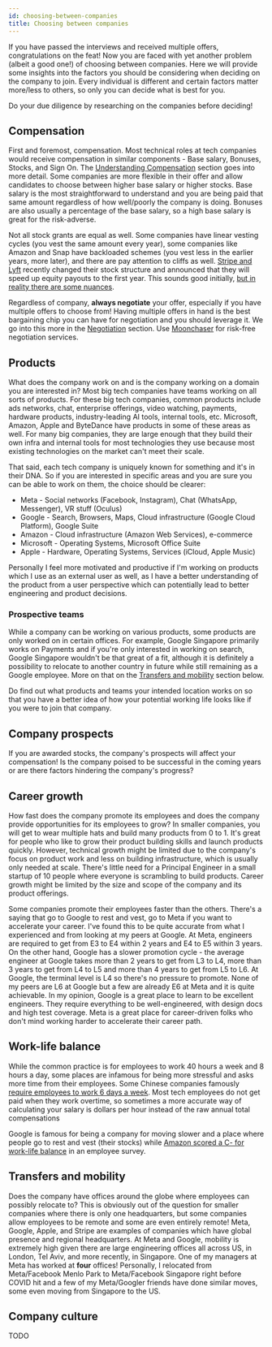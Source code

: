 ```yaml
---
id: choosing-between-companies
title: Choosing between companies
---
```


If you have passed the interviews and received multiple offers, congratulations on the feat! Now you are faced with yet another problem (albeit a good one!) of choosing between companies. Here we will provide some insights into the factors you should be considering when deciding on the company to join. Every individual is different and certain factors matter more/less to others, so only you can decide what is best for you.

Do your due diligence by researching on the companies before deciding!

## Compensation

First and foremost, compensation. Most technical roles at tech companies would receive compensation in similar components - Base salary, Bonuses, Stocks, and Sign On. The [Understanding Compensation](./understanding-compensation.md) section goes into more detail. Some companies are more flexible in their offer and allow candidates to choose between higher base salary or higher stocks. Base salary is the most straightforward to understand and you are being paid that same amount regardless of how well/poorly the company is doing. Bonuses are also usually a percentage of the base salary, so a high base salary is great for the risk-adverse.

Not all stock grants are equal as well. Some companies have linear vesting cycles (you vest the same amount every year), some companies like Amazon and Snap have backloaded schemes (you vest less in the earlier years, more later), and there are pay attention to cliffs as well. [Stripe and Lyft](https://www.theinformation.com/articles/stripe-and-lyft-speed-up-equity-payouts-to-first-year) recently changed their stock structure and announced that they will speed up equity payouts to the first year. This sounds good initially, [but in reality there are some nuances](https://tanay.substack.com/p/employee-compensation-and-one-year).

Regardless of company, **always negotiate** your offer, especially if you have multiple offers to choose from! Having multiple offers in hand is the best bargaining chip you can have for negotiation and you should leverage it. We go into this more in the [Negotiation](./negotiation) section. Use [Moonchaser](https://www.moonchaser.io/?utm_source=techinterviewhandbook&utm_medium=referral&utm_content=website_choosing_between_companies) for risk-free negotiation services.

## Products

What does the company work on and is the company working on a domain you are interested in? Most big tech companies have teams working on all sorts of products. For these big tech companies, common products include ads networks, chat, enterprise offerings, video watching, payments, hardware products, industry-leading AI tools, internal tools, etc. Microsoft, Amazon, Apple and ByteDance have products in some of these areas as well. For many big companies, they are large enough that they build their own infra and internal tools for most technologies they use because most existing technologies on the market can't meet their scale.

That said, each tech company is uniquely known for something and it's in their DNA. So if you are interested in specific areas and you are sure you can be able to work on them, the choice should be clearer:

- Meta - Social networks (Facebook, Instagram), Chat (WhatsApp, Messenger), VR stuff (Oculus)
- Google - Search, Browsers, Maps, Cloud infrastructure (Google Cloud Platform), Google Suite
- Amazon - Cloud infrastructure (Amazon Web Services), e-commerce
- Microsoft - Operating Systems, Microsoft Office Suite
- Apple - Hardware, Operating Systems, Services (iCloud, Apple Music)

Personally I feel more motivated and productive if I'm working on products which I use as an external user as well, as I have a better understanding of the product from a user perspective which can potentially lead to better engineering and product decisions.

### Prospective teams

While a company can be working on various products, some products are only worked on in certain offices. For example, Google Singapore primarily works on Payments and if you're only interested in working on search, Google Singapore wouldn't be that great of a fit, although it is definitely a possibility to relocate to another country in future while still remaining as a Google employee. More on that on the [Transfers and mobility](#transfers-and-mobility) section below.

Do find out what products and teams your intended location works on so that you have a better idea of how your potential working life looks like if you were to join that company.

## Company prospects

If you are awarded stocks, the company's prospects will affect your compensation! Is the company poised to be successful in the coming years or are there factors hindering the company's progress?

## Career growth

How fast does the company promote its employees and does the company provide opportunities for its employees to grow? In smaller companies, you will get to wear multiple hats and build many products from 0 to 1. It's great for people who like to grow their product building skills and launch products quickly. However, technical growth might be limited due to the company's focus on product work and less on building infrastructure, which is usually only needed at scale. There's little need for a Principal Engineer in a small startup of 10 people where everyone is scrambling to build products. Career growth might be limited by the size and scope of the company and its product offerings.

Some companies promote their employees faster than the others. There's a saying that go to Google to rest and vest, go to Meta if you want to accelerate your career. I've found this to be quite accurate from what I experienced and from looking at my peers at Google. At Meta, engineers are required to get from E3 to E4 within 2 years and E4 to E5 within 3 years. On the other hand, Google has a slower promotion cycle - the average engineer at Google takes more than 2 years to get from L3 to L4, more than 3 years to get from L4 to L5 and more than 4 years to get from L5 to L6. At Google, the terminal level is L4 so there's no pressure to promote. None of my peers are L6 at Google but a few are already E6 at Meta and it is quite achievable. In my opinion, Google is a great place to learn to be excellent engineers. They require everything to be well-engineered, with design docs and high test coverage. Meta is a great place for career-driven folks who don't mind working harder to accelerate their career path.

## Work-life balance

While the common practice is for employees to work 40 hours a week and 8 hours a day, some places are infamous for being more stressful and asks more time from their employees. Some Chinese companies famously [require employees to work 6 days a week](https://www.reuters.com/world/china/chinese-tech-workers-disclose-working-hours-criticism-996-2021-10-14/). Most tech employees do not get paid when they work overtime, so sometimes a more accurate way of calculating your salary is dollars per hour instead of the raw annual total compensations

Google is famous for being a company for moving slower and a place where people go to rest and vest (their stocks) while [Amazon scored a C- for work-life balance](https://www.comparably.com/companies/amazon/work-life-balance) in an employee survey.

## Transfers and mobility

Does the company have offices around the globe where employees can possibly relocate to? This is obviously out of the question for smaller companies where there is only one headquarters, but some companies allow employees to be remote and some are even entirely remote! Meta, Google, Apple, and Stripe are examples of companies which have global presence and regional headquarters. At Meta and Google, mobility is extremely high given there are large engineering offices all across US, in London, Tel Aviv, and more recently, in Singapore. One of my managers at Meta has worked at **four** offices! Personally, I relocated from Meta/Facebook Menlo Park to Meta/Facebook Singapore right before COVID hit and a few of my Meta/Googler friends have done similar moves, some even moving from Singapore to the US.

## Company culture

TODO
